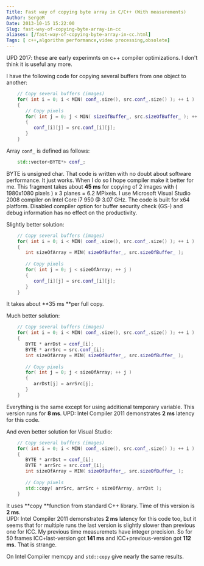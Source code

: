 ```yaml
---
Title: Fast way of copying byte array in C/C++ (With measurements)
Author: SergeM
Date: 2013-10-15 15:22:00
Slug: fast-way-of-copying-byte-array-in-cc
aliases: [/fast-way-of-copying-byte-array-in-cc.html]
Tags: [ c++,algorithm performance,video processing,obsolete]
---
```





UPD 2017: these are early experimnts on c++ compiler optimizations. I don't think it is useful any more.

I have the following code for copying several buffers from one object to another:

```c++
    // Copy several buffers (images)
    for( int i = 0; i < MIN( conf_.size(), src.conf_.size() ); ++ i )
    {
       // Copy pixels
       for( int j = 0; j < MIN( sizeOfBuffer_, src.sizeOfBuffer_ ); ++ j )
       {
          conf_[i][j] = src.conf_[i][j];
       }
    }
``` 


Array `conf_` is defined as follows: 

```c++
    std::vector<BYTE*> conf_;
```

BYTE is unsigned char. That code is written with no doubt about software performance. It just works. When I do so I hope compiler make it better for me.
This fragment takes about **45 ms** for copying of 2 images with ( 1980x1080 pixels ) x 3 planes = 6.2 MPixels.
I use Microsoft Visual Studio 2008 compiler on Intel Core i7 950 @ 3.07 GHz. The code is built for x64 platform. Disabled compiler option for buffer security check (GS-) and debug information has no effect on the productivity.

Slightly better solution:

```c++
    // Copy several buffers (images)
    for( int i = 0; i < MIN( conf_.size(), src.conf_.size() ); ++ i )
    {
       int sizeOfArray = MIN( sizeOfBuffer_, src.sizeOfBuffer_ );
    
       // Copy pixels
       for( int j = 0; j < sizeOfArray; ++ j )
       {
          conf_[i][j] = src.conf_[i][j];
       }
    }
```

It takes about **35 ms **per full copy. 

Much better solution:


```c++
    // Copy several buffers (images)
    for( int i = 0; i < MIN( conf_.size(), src.conf_.size() ); ++ i )
    {
       BYTE * arrDst = conf_[i];
       BYTE * arrSrc = src.conf_[i];
       int sizeOfArray = MIN( sizeOfBuffer_, src.sizeOfBuffer_ );
    
       // Copy pixels
       for( int j = 0; j < sizeOfArray; ++ j )
       {
          arrDst[j] = arrSrc[j];
       }
    }
``` 

Everything is the same except for using additional temporary variable. This version runs for **8 ms**. 
UPD: Intel Compiler 2011 demonstrates **2 ms** latency for this code.

And even better solution for Visual Studio:

```c++
    // Copy several buffers (images)
    for( int i = 0; i < MIN( conf_.size(), src.conf_.size() ); ++ i )
    {
       BYTE * arrDst = conf_[i];
       BYTE * arrSrc = src.conf_[i];
       int sizeOfArray = MIN( sizeOfBuffer_, src.sizeOfBuffer_ );
    
       // Copy pixels
       std::copy( arrSrc, arrSrc + sizeOfArray, arrDst );
    }
```

It uses **copy **function from standard C++ library. Time of this version is **2 ms**.   
UPD: Intel Compiler 2011 demonstrates **2 ms** latency for this code too, but it seems that for multiple runs the last version is slightly slower than previous one for ICC. My previous time measuremets have integer precision. So for 50 frames ICC+last-version got **141 ms** and ICC+previous-version got **112 ms.** That is strange.

On Intel Compiler memcpy and `std::copy` give nearly the same results.

